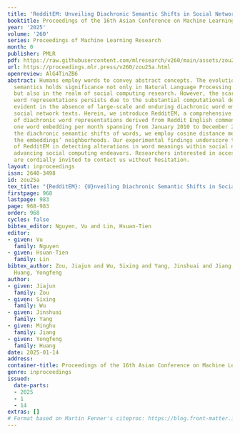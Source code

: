 ```yaml
---
title: 'RedditEM: Unveiling Diachronic Semantic Shifts in Social Network Discourse'
booktitle: Proceedings of the 16th Asian Conference on Machine Learning
year: '2025'
volume: '260'
series: Proceedings of Machine Learning Research
month: 0
publisher: PMLR
pdf: https://raw.githubusercontent.com/mlresearch/v260/main/assets/zou25a/zou25a.pdf
url: https://proceedings.mlr.press/v260/zou25a.html
openreview: AlG4TinZB6
abstract: Humans employ words to convey abstract concepts. The evolution of lexical
  semantics holds significance not only in Natural Language Processing applications
  but also in the realm of social computing research. However, the scarcity of diachronic
  word representations persists due to the substantial computational demands, particularly
  evident in the absence of large-scale and enduring diachronic word embeddings for
  social network texts. Herein, we introduce RedditEM, a comprehensive collection
  of diachronic word representations derived from Reddit English comment texts, featuring
  one word embedding per month spanning from January 2010 to December 2021. To assess
  the diachronic semantic shifts of words, we employ cosine distance metrics and juxtapose
  the embeddings’ neighborhoods. Our experimental findings underscore the utility
  of RedditEM in detecting alterations in word meanings within social networks and
  advancing social computing endeavors. Researchers interested in accessing this resource
  are cordially invited to contact us without hesitation.
layout: inproceedings
issn: 2640-3498
id: zou25a
tex_title: "{RedditEM}: {U}nveiling Diachronic Semantic Shifts in Social Network Discourse"
firstpage: 968
lastpage: 983
page: 968-983
order: 968
cycles: false
bibtex_editor: Nguyen, Vu and Lin, Hsuan-Tien
editor:
- given: Vu
  family: Nguyen
- given: Hsuan-Tien
  family: Lin
bibtex_author: Zou, Jiajun and Wu, Sixing and Yang, Jinshuai and Jiang, Minghu and
  Huang, Yongfeng
author:
- given: Jiajun
  family: Zou
- given: Sixing
  family: Wu
- given: Jinshuai
  family: Yang
- given: Minghu
  family: Jiang
- given: Yongfeng
  family: Huang
date: 2025-01-14
address:
container-title: Proceedings of the 16th Asian Conference on Machine Learning
genre: inproceedings
issued:
  date-parts:
  - 2025
  - 1
  - 14
extras: []
# Format based on Martin Fenner's citeproc: https://blog.front-matter.io/posts/citeproc-yaml-for-bibliographies/
---
```


